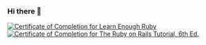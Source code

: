 ### Hi there 👋

<a href="https://www.learnenough.com/certificates/Slob93"><img src="https://www.learnenough.com/certificates/Slob93/ruby-tutorial.svg" alt="Certificate of Completion for Learn Enough Ruby"></a><a href="https://www.learnenough.com/certificates/Slob93"><img src="https://www.learnenough.com/certificates/Slob93/ruby-on-rails-6th-edition-tutorial.svg" alt="Certificate of Completion for The Ruby on Rails Tutorial, 6th Ed."></a>
